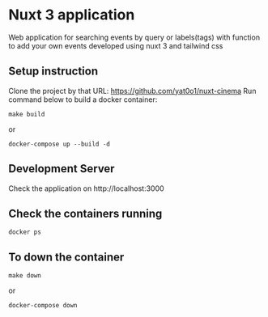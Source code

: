 # Nuxt 3 application
Web application for searching events by query or labels(tags) with function to add your own events developed using nuxt 3 and tailwind css

## Setup instruction
Clone the project by that URL: https://github.com/yat0o1/nuxt-cinema
Run command below to build a docker container:

```
make build
```

or

```
docker-compose up --build -d
```

## Development Server
Check the application on http://localhost:3000

## Check the containers running

```
docker ps
```

## To down the container

```
make down
```

or

```
docker-compose down
```
